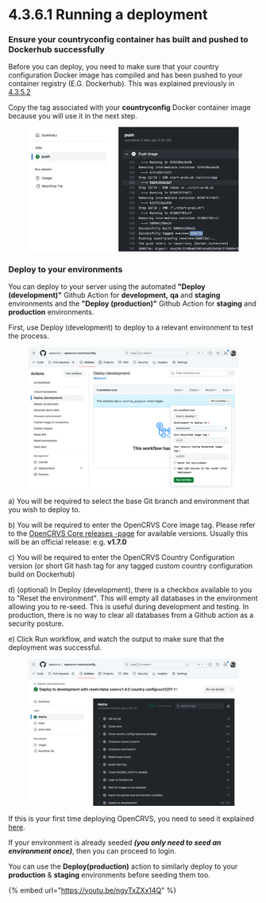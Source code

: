 # 4.3.6.1 Running a deployment

### Ensure your countryconfig container has built and pushed to Dockerhub successfully

Before you can deploy, you need to make sure that your country configuration Docker image has compiled and has been pushed to your container registry (E.G. Dockerhub).  This was explained previously in [4.3.5.2](../4.3.5-provisioning-servers/4.3.5.2-building-pushing-and-releasing-your-countryconfig-code.md)&#x20;

Copy the tag associated with your **countryconfig** Docker container image because you will use it in the next step.

<figure><img src="../../../../.gitbook/assets/Screenshot 2023-01-10 at 15.51.12.png" alt=""><figcaption></figcaption></figure>

### Deploy to your environments

You can deploy to your server using the automated **"Deploy (development)"** Github Action for **development,** **qa** and **staging** environments and the **"Deploy (production)"** Github Action for **staging** and **production** environments.&#x20;

First, use Deploy (development) to deploy to a relevant environment to test the process.

<figure><img src="../../../../.gitbook/assets/Screenshot 2024-02-13 at 17.08.06.png" alt=""><figcaption></figcaption></figure>

a) You will be required to select the base Git branch and environment that you wish to deploy to.

b) You will be required to enter the OpenCRVS Core image tag. Please refer to the [OpenCRVS Core releases -page](https://github.com/opencrvs/opencrvs-core/releases) for available versions. Usually this will be an official release: e.g. **v1.7.0**

c) You will be required to enter the OpenCRVS Country Configuration version (or short Git hash tag for any tagged custom country configuration build on Dockerhub)

d) (optional) In Deploy (development), there is a checkbox available to you to "Reset the environment".  This will empty all databases in the environment allowing you to re-seed.  This is useful during development and testing.  In production, there is no way to clear all databases from a Github action as a security posture.&#x20;

e) Click Run workflow, and watch the output to make sure that the deployment was successful.

<figure><img src="../../../../.gitbook/assets/Screenshot 2024-02-13 at 17.25.09.png" alt=""><figcaption></figcaption></figure>

If this is your first time deploying OpenCRVS, you need to seed it explained [here](4.3.6.2-seeding-a-server-environment.md).

If your environment is already seeded _**(you only need to seed an environment once)**_, then you can proceed to login. &#x20;

You can use the **Deploy(production)** action to similarly deploy to your **production** & **staging** environments before seeding them too.



{% embed url="https://youtu.be/ngyTxZXx14Q" %}
